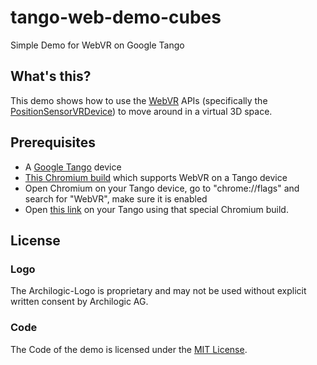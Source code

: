 # tango-web-demo-cubes
Simple Demo for WebVR on Google Tango

## What's this?

This demo shows how to use the [WebVR](http://mozvr.github.io/webvr-spec/webvr.html) APIs (specifically the [PositionSensorVRDevice](http://mozvr.github.io/webvr-spec/webvr.html#positionsensorvrdevice)) to move around in a virtual 3D space.

## Prerequisites

* A [Google Tango](https://www.google.com/atap/project-tango/) device
* [This Chromium build](https://drive.google.com/a/archilogic.com/file/d/0BzudLt22BqGRMUJldFE5UXF3Yjg/view) which supports WebVR on a Tango device
* Open Chromium on your Tango device, go to "chrome://flags" and search for "WebVR", make sure it is enabled
* Open [this link](http://archilogic-com.github.io/tango-web-demo-cubes) on your Tango using that special Chromium build.

## License

### Logo
The Archilogic-Logo is proprietary and may not be used without explicit written consent by Archilogic AG.

### Code
The Code of the demo is licensed under the [MIT License](https://opensource.org/licenses/MIT).
